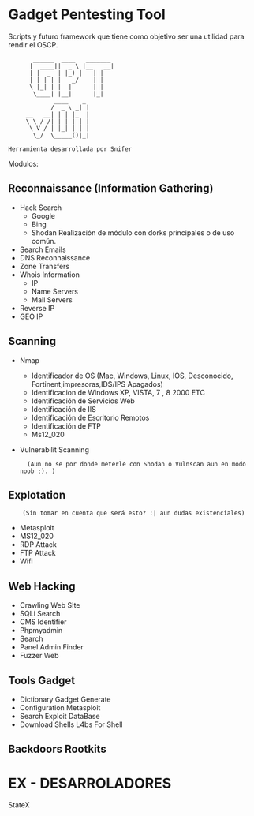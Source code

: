 Gadget Pentesting Tool
=======================

Scripts y futuro framework que tiene como objetivo ser una utilidad para rendir el OSCP. 

           ______  ____   _______
          |  ____||  _ \ |__   __|
          | |  _  | |_) |   | |
          | | | | |   _/    | |
          \ |_| | |  |      | |
           \____| |__|      |_|
                 ____    _
                /  _ \ _| |
         __   __| | | |_  |
         \ \ / /| | | | | |
          \ V / | |_| | | |
           \_/  \_____()|_|

    Herramienta desarrollada por Snifer

Modulos:

Reconnaissance (Information Gathering)
--------------------------------------

 * Hack Search
    - Google
    - Bing
    - Shodan
            Realización de módulo con dorks principales  o de uso común.
* Search Emails
* DNS Reconnaissance
* Zone  Transfers
* Whois Information
    - IP
    - Name Servers
    - Mail Servers
* Reverse IP
* GEO IP

Scanning
--------

* Nmap
  - Identificador de  OS (Mac, Windows, Linux, IOS, Desconocido, Fortinent,impresoras,IDS/IPS Apagados)
  - Identificacion de Windows XP, VISTA, 7 , 8 2000 ETC
  - Identificación de Servicios Web
  - Identificación de IIS
  - Identificación de Escritorio Remotos
  - Identificación de FTP
  - Ms12_020

* Vulnerabilit Scanning

        (Aun no se por donde meterle con Shodan o Vulnscan aun en modo noob ;). )

Explotation
-----------
        (Sin tomar en cuenta que será esto? :| aun dudas existenciales)

* Metasploit
* MS12_020
* RDP Attack
* FTP Attack
* Wifi


Web Hacking
-----------

* Crawling Web SIte
* SQLi Search
* CMS Identifier
* Phpmyadmin 
* Search
* Panel Admin Finder
* Fuzzer Web

Tools Gadget
------------

* Dictionary Gadget Generate
* Configuration Metasploit
* Search Exploit DataBase
* Download Shells L4bs For Shell

Backdoors Rootkits
------------------
EX - DESARROLADORES
==================

StateX
